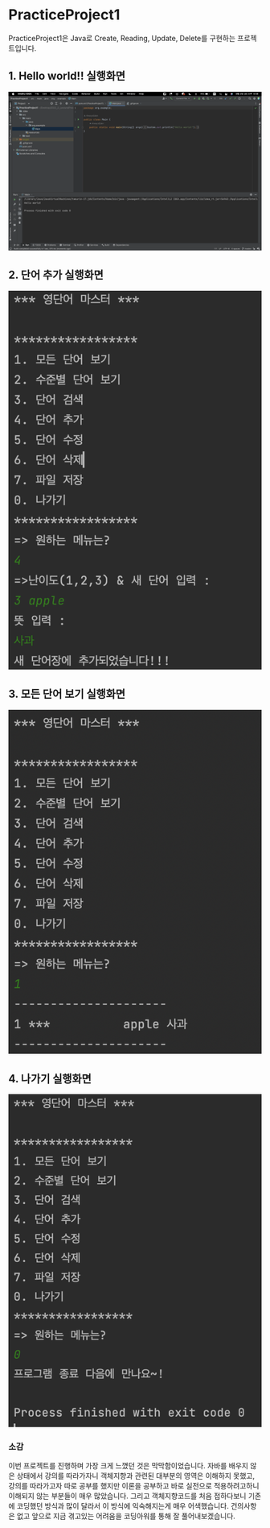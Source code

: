 # PracticeProject1
PracticeProject1은 Java로 Create, Reading, Update, Delete를 구현하는 프로젝트입니다.

## 1. Hello world!! 실행화면

<img src = 'https://github.com/AlwaysEden/PracticeProject1/blob/master/screenshot/%EC%B2%AB%20%EC%8B%A4%ED%96%89%ED%99%94%EB%A9%B4%20%EC%BA%A1%EC%B3%90.png?raw=true'>

## 2. 단어 추가 실행화면

<img src = 'https://github.com/AlwaysEden/PracticeProject1/blob/master/screenshot/%E1%84%83%E1%85%A1%E1%86%AB%E1%84%8B%E1%85%A5%20%E1%84%8E%E1%85%AE%E1%84%80%E1%85%A1%20%E1%84%89%E1%85%B5%E1%86%AF%E1%84%92%E1%85%A2%E1%86%BC%E1%84%92%E1%85%AA%E1%84%86%E1%85%A7%E1%86%AB.png?raw=true'>

## 3. 모든 단어 보기 실행화면
<img src = 'https://github.com/AlwaysEden/PracticeProject1/blob/master/screenshot/%E1%84%86%E1%85%A9%E1%84%83%E1%85%B3%E1%86%AB%20%E1%84%83%E1%85%A1%E1%86%AB%E1%84%8B%E1%85%A5%E1%84%87%E1%85%A9%E1%84%80%E1%85%B5%20%E1%84%89%E1%85%B5%E1%86%AF%E1%84%92%E1%85%A2%E1%86%BC%E1%84%92%E1%85%AA%E1%84%86%E1%85%A7%E1%86%AB.png?raw=true'>

## 4. 나가기 실행화면
<img src = 'https://github.com/AlwaysEden/PracticeProject1/blob/master/screenshot/%E1%84%82%E1%85%A1%E1%84%80%E1%85%A1%E1%84%80%E1%85%B5%20%E1%84%86%E1%85%A6%E1%84%82%E1%85%B2%20%E1%84%89%E1%85%B5%E1%86%AF%E1%84%92%E1%85%A2%E1%86%BC%E1%84%92%E1%85%AA%E1%84%86%E1%85%A7%E1%86%AB.png?raw=true'>

### 소감
이번 프로젝트를 진행하며 가장 크게 느꼈던 것은 막막함이었습니다. 자바를 배우지 않은 상태에서 강의를 따라가자니 객체지향과 관련된 대부분의 영역은 이해하지 못했고, 강의를 따라가고자 따로 공부를 했지만 이론을 공부하고 바로 실전으로 적용하려고하니 이해되지 않는 부분들이 매우 많았습니다. 그리고 객체지향코드를 처음 접하다보니 기존에 코딩했던 방식과 많이 달라서 이 방식에 익숙해지는게 매우 어색했습니다.
건의사항은 없고 앞으로 지금 겪고있는 어려움을 코딩아워를 통해 잘 풀어내보겠습니다.
